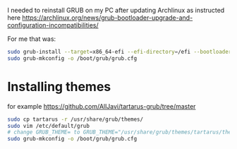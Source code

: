 I needed to reinstall GRUB on my PC after updating Archlinux as instructed here https://archlinux.org/news/grub-bootloader-upgrade-and-configuration-incompatibilities/

For me that was:
```bash
sudo grub-install --target=x86_64-efi --efi-directory=/efi --bootloader-id=GRUB
sudo grub-mkconfig -o /boot/grub/grub.cfg
```

# Installing themes

for example https://github.com/AllJavi/tartarus-grub/tree/master 
```bash
sudo cp tartarus -r /usr/share/grub/themes/
sudo vim /etc/default/grub
# change GRUB_THEME= to GRUB_THEME="/usr/share/grub/themes/tartarus/theme.txt"
sudo grub-mkconfig -o /boot/grub/grub.cfg
```